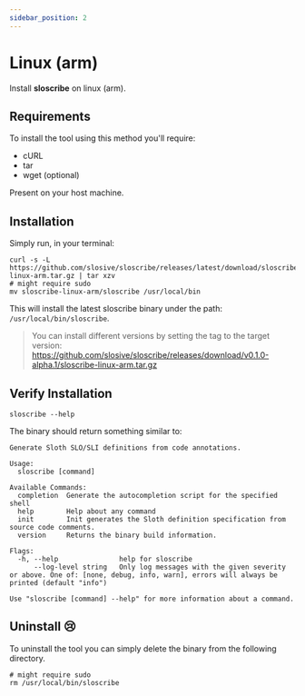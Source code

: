 ```yaml
---
sidebar_position: 2
---
```


# Linux (arm)

Install **sloscribe** on linux (arm).

## Requirements

To install the tool using this method you'll require:

* cURL
* tar
* wget (optional)

Present on your host machine.

## Installation

Simply run, in your terminal:

```shell
curl -s -L https://github.com/slosive/sloscribe/releases/latest/download/sloscribe-linux-arm.tar.gz | tar xzv
# might require sudo
mv sloscribe-linux-arm/sloscribe /usr/local/bin
```

This will install the latest sloscribe binary under the path: `/usr/local/bin/sloscribe`.

> You can install different versions by setting the tag to the target version: https://github.com/slosive/sloscribe/releases/download/v0.1.0-alpha.1/sloscribe-linux-arm.tar.gz

## Verify Installation

```shell
sloscribe --help
```

The binary should return something similar to:

```shell
Generate Sloth SLO/SLI definitions from code annotations.

Usage:
  sloscribe [command]

Available Commands:
  completion  Generate the autocompletion script for the specified shell
  help        Help about any command
  init        Init generates the Sloth definition specification from source code comments.
  version     Returns the binary build information.

Flags:
  -h, --help               help for sloscribe
      --log-level string   Only log messages with the given severity or above. One of: [none, debug, info, warn], errors will always be printed (default "info")

Use "sloscribe [command] --help" for more information about a command.
```

## Uninstall 😢

To uninstall the tool you can simply delete the binary from the following directory.

```shell
# might require sudo
rm /usr/local/bin/sloscribe
```
